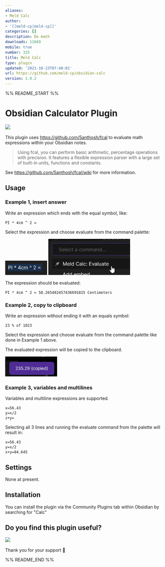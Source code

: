 ```yaml
---
aliases:
- Meld Calc
author:
- '[[meld-cp|meld-cp]]'
categories: []
description: Do math
downloads: 11669
mobile: true
number: 325
title: Meld Calc
type: plugin
updated: '2021-10-23T07:48:01'
url: https://github.com/meld-cp/obsidian-calc
version: 1.0.2
---
```


%% README_START %%

# Obsidian Calculator Plugin

<a href="https://www.buymeacoffee.com/cleon"><img src="https://img.buymeacoffee.com/button-api/?text=Buy me a coffee&emoji=&slug=cleon&button_colour=FFDD00&font_colour=000000&font_family=Cookie&outline_colour=000000&coffee_colour=ffffff"></a>

This plugin uses https://github.com/5anthosh/fcal to evaluate math expressions within your Obsidian notes.

>Using fcal, you can perform basic arithmetic, percentage operations with precision. It features a flexible expression parser with a large set of built-in units, functions and constants.

See https://github.com/5anthosh/fcal/wiki for more information.

## Usage

### Example 1, insert answer
Write an expression which ends with the equal symbol, like:

```
PI * 4cm ^ 2 = 
```

Select the expression and choose evaluate from the command palette:

<img alt="Select the expression" src="https://raw.githubusercontent.com/meld-cp/obsidian-calc/main/docs/assets/eg1-exp.png" /> 

<img alt="Choose evaluate from the command palette" src="https://raw.githubusercontent.com/meld-cp/obsidian-calc/main/docs/assets/select-command.png" /> 

The expression should be evaluated:

```
PI * 4cm ^ 2 = 50.265482457436691815 Centimeters
```

### Example 2, copy to clipboard
Write an expression without ending it with an equals symbol:

```
23 % of 1023
```

Select the expression and choose evaluate from the command palette like done in Example 1 above.

The evaluated expression will be copied to the clipboard.

<img alt="The evaluated expression will be copied to the clipboard" src="https://raw.githubusercontent.com/meld-cp/obsidian-calc/main/docs/assets/eg2-clipboard.png" /> 


### Example 3, variables and multilines
Variables and multiline expressions are supported.

```
x=56.43
y=x/2
z+y=
```

Selecting all 3 lines and running the evaluate command from the palette will result in:

```
x=56.43
y=x/2
x+y=84.645
```

## Settings

None at present.


## Installation

You can install the plugin via the Community Plugins tab within Obsidian by searching for "Calc"


## Do you find this plugin useful?

<a href="https://www.buymeacoffee.com/cleon"><img src="https://img.buymeacoffee.com/button-api/?text=Buy me a coffee&emoji=&slug=cleon&button_colour=FFDD00&font_colour=000000&font_family=Cookie&outline_colour=000000&coffee_colour=ffffff"></a>

Thank you for your support 🙏



%% README_END %%